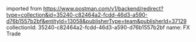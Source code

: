 imported from https://www.postman.com/v1/backend/redirect?type=collection&id=35240-c82464a2-fcdd-46d3-a590-d76b1557b2bf&entityId=13058&publisherType=team&publisherId=37129
collectionId: 35240-c82464a2-fcdd-46d3-a590-d76b1557b2bf
name: FX Trade